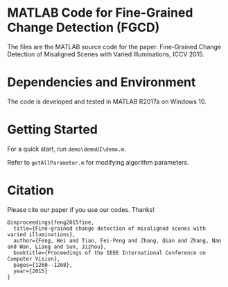 # MATLAB Code for Fine-Grained Change Detection (FGCD)

The files are the MATLAB source code for the paper:
Fine-Grained Change Detection of Misaligned Scenes with Varied Illuminations, ICCV 2015.

# Dependencies and Environment

The code is developed and tested in MATLAB R2017a on Windows 10.

# Getting Started

For a quick start, run `demo\demoUI\demo.m`.

Refer to `getAllParameter.m` for modifying algorithm parameters.

# Citation

Please cite our paper if you use our codes. Thanks!

    @inproceedings{feng2015fine,
      title={Fine-grained change detection of misaligned scenes with varied illuminations},
      author={Feng, Wei and Tian, Fei-Peng and Zhang, Qian and Zhang, Nan and Wan, Liang and Sun, Jizhou},
      booktitle={Proceedings of the IEEE International Conference on Computer Vision},
      pages={1260--1268},
      year={2015}
    }
